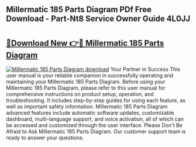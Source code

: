 ## Millermatic 185 Parts Diagram PDf Free Download - Part-Nt8 Service Owner Guide 4L0JJ

# <h2><a href="http://dfq432j.blite.top/?on=Millermatic+185+Parts+Diagram">🔗Download New 👉🔴 Millermatic 185 Parts Diagram</a></h2>

[![Millermatic 185 Parts Diagram download](https://i.imgur.com/lujVjoI.png)](http://dfq432j.blite.top/?on=Millermatic+185+Parts+Diagram)
Your Partner in Success This user manual is your reliable companion in successfully operating and maintaining your Millermatic 185 Parts Diagram. Before using your Millermatic 185 Parts Diagram, please refer to this user manual for comprehensive instructions on product setup, operation, and troubleshooting. It includes step-by-step guides for using each feature, as well as important safety information. Millermatic 185 Parts Diagram advanced features include automatic software updates, customizable dashboard, multi-language support, and voice activation, all of which can be accessed and customized through the user interface. Please Don't Be Afraid to Ask Millermatic 185 Parts Diagram. Our customer support team is ready to answer your questions.

